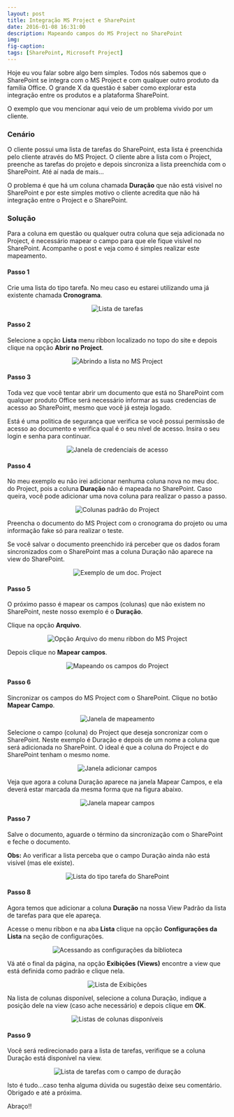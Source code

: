 ```yaml
---
layout: post
title: Integração MS Project e SharePoint
date: 2016-01-08 16:31:00
description: Mapeando campos do MS Project no SharePoint
img: 
fig-caption: 
tags: [SharePoint, Microsoft Project]
---
```


Hoje eu vou falar sobre algo bem simples. Todos nós sabemos que o SharePoint se integra com o MS Project e com qualquer outro produto da família Office. O grande X da questão é saber como explorar esta integração entre os produtos e a plataforma SharePoint.

O exemplo que vou mencionar aqui veio de um problema vivido por um cliente.


### Cenário

O cliente possui uma lista de tarefas do SharePoint, esta lista é preenchida pelo cliente através do MS Project.
O cliente abre a lista com o Project, preenche as tarefas do projeto e depois sincroniza a lista preenchida com o SharePoint. Até aí nada de mais...

O problema é que há um coluna chamada **Duração** que não está visivel no SharePoint e por este simples motivo o cliente acredita que não há integração entre o Project e o SharePoint.


### Solução
 Para a coluna em questão ou qualquer outra coluna que seja adicionada no Project, é necessário mapear o campo para que ele fique visível no SharePoint. Acompanhe o post e veja como é simples realizar este mapeamento.

#### Passo 1
 Crie uma lista do tipo tarefa. No meu caso eu estarei utilizando uma já existente chamada **Cronograma**.

<center><img src="/assets/img/MSProject/img01.jpg" alt="Lista de tarefas" ></center>


#### Passo 2

Selecione a opção **Lista** menu ribbon localizado no topo do site e depois clique na opção **Abrir no Project**.

<center><img src="/assets/img/MSProject/Img02.jpg" alt="Abrindo a lista no MS Project" ></center>


#### Passo 3

Toda vez que você tentar abrir um documento que está no SharePoint com qualquer produto Office será necessário informar as suas credencias de acesso ao SharePoint, mesmo que você já esteja logado.

Está é uma politica de segurança que verifica se você possui permissão de acesso ao documento e verifica qual é o seu nível de acesso. Insira o seu login e senha para continuar.

<center><img src="/assets/img/MSProject/Img03.jpg" alt="Janela de credenciais de acesso" ></center>


#### Passo 4

No meu exemplo eu não irei adicionar nenhuma coluna nova no meu doc. do Project, pois a coluna **Duração** não é mapeada no SharePoint.
Caso queira, você pode adicionar uma nova coluna para realizar o passo a passo.

<center><img src="/assets/img/MSProject/Img04.jpg" alt="Colunas padrão do Project" ></center>

Preencha o documento do MS Project com o cronograma do projeto ou uma informação fake só para realizar o teste.

Se você salvar o documento preenchido irá perceber que os dados foram sincronizados com o SharePoint mas a coluna Duração não aparece na view do SharePoint.

<center><img src="/assets/img/MSProject/Img05.jpg" alt="Exemplo de um doc. Project" ></center>


#### Passo 5

O próximo passo é mapear os campos (colunas) que não existem no SharePoint, neste nosso exemplo é o **Duração**.

Clique na opção **Arquivo**.

<center><img src="/assets/img/MSProject/Img06.jpg" alt="Opção Arquivo do menu ribbon do MS Project" ></center>


Depois clique no **Mapear campos**.
<center><img src="/assets/img/MSProject/Img07.jpg" alt="Mapeando os campos do Project" ></center>


#### Passo 6

Sincronizar os campos do MS Project com o SharePoint. Clique no botão **Mapear Campo**.
<center><img src="/assets/img/MSProject/Img08.jpg" alt="Janela de mapeamento" ></center>


Selecione o campo (coluna) do Project que deseja soncronizar com o SharePoint. Neste exemplo é Duração e depois de um nome a coluna que será adicionada no SharePoint. O ideal é que a coluna do Project e do SharePoint tenham o mesmo nome.

<center><img src="/assets/img/MSProject/Img09.jpg" alt="Janela adicionar campos" ></center>

Veja que agora a coluna Duração aparece na janela Mapear Campos, e ela deverá estar marcada da mesma forma que na figura abaixo.

<center><img src="/assets/img/MSProject/Img10.jpg" alt="Janela mapear campos" ></center>


#### Passo 7
Salve o documento, aguarde o término da sincronização com o SharePoint e feche o documento.

**Obs:** Ao verificar a lista perceba que o campo Duração ainda não está visível (mas ele existe).

<center><img src="/assets/img/MSProject/Img11.jpg" alt="Lista do tipo tarefa do SharePoint" ></center>


#### Passo 8

Agora temos que adicionar a coluna **Duração** na nossa View Padrão da lista de tarefas para que ele apareça.

Acesse o menu ribbon e na aba **Lista** clique na opção **Configurações da Lista** na seção de configurações.

<center><img src="/assets/img/MSProject/Img12.jpg" alt="Acessando as configurações da biblioteca" ></center>

Vá até o final da página, na opção **Exibições (Views)** encontre a view que está definida como padrão e clique nela.

<center><img src="/assets/img/MSProject/Img13.jpg" alt="Lista de Exibições" ></center>

Na lista de colunas disponível, selecione a coluna Duração, indique a posição dele na view (caso ache necessário) e depois clique em **OK**.

<center><img src="/assets/img/MSProject/Img14.jpg" alt="Listas de colunas disponíveis" ></center>


#### Passo 9
Você será redirecionado para a lista de tarefas, verifique se a coluna Duração está disponível na view.

<center><img src="/assets/img/MSProject/Img15.jpg" alt="Lista de tarefas com o campo de duração" ></center>

Isto é tudo...caso tenha alguma dúvida ou sugestão deixe seu comentário. Obrigado e até a próxima.

Abraço!!
